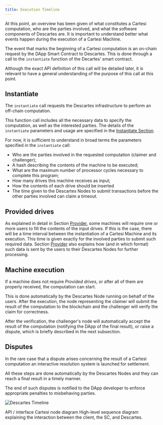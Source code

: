 ```yaml
---
title: Execution Timeline
---
```


At this point, an overview has been given of what constitutes a Cartesi computation, who are the parties involved, and what the software components of Descartes are. It is important to understand better what events happen during the execution of a Cartesi Machine.

The event that marks the beginning of a Cartesi computation is an on-chain request by the DApp Smart Contract to Descartes.
This is done through a call to the `instantiate` function of the Decartes’ smart contract.

Although the exact API definition of this call will be detailed later, it is relevant to have a general understanding of the purpose of this call at this point.

Instantiate
-----------

The `instantiate` call requests the Descartes infrastructure to perform an off-chain computation.

This function call includes all the necessary data to specify the computation, as well as the interested parties.
The details of the `instantiate` parameters and usage are specified in the [Instantiate Section](../instantiate/).

For now, it is sufficient to understand in broad terms the parameters specified in the `instantiate` call:
- Who are the parties involved in the requested computation (claimer and challenger);
- A hash describing the contents of the machine to be executed;
- What are the maximum number of processor cycles necessary to complete this program;
- How many drives this machine receives as input;
- How the contents of each drive should be inserted
- The time given to the Descartes Nodes to submit transactions before the other parties involved can claim a timeout.

Provided drives
---------------

As explained in detail in Section [Provider](provider.md), some machines will require one or more users to fill the contents of the input drives.
If this is the case, there will be a time interval between the instantiation of a Cartesi Machine and its execution.
This time is given exactly for the involved parties to submit such required data.
Section [Provider](provider.md) also explains how (and in which format) such data is sent by the users to their Descartes Nodes for further processing.

Machine execution
-----------------

If a machine does not require *Provided drives*, or after all of them are properly received, the computation can start.

This is done automatically by the Descartes Node running on behalf of the users.
After the execution, the node representing the claimer will submit the result of the computation to the blockchain and the challenger will verify the claim for correctness.

After the verification, the challenger's node will automatically accept the result of the computation (notifying the DApp of the final result), or raise a dispute, which is briefly described in the next subsection.

Disputes
--------

In the rare case that a dispute arises concerning the result of a Cartesi computation an interactive resolution system is launched for settlement.

All these steps are done automatically by the Descartes Nodes and they can reach a final result in a timely manner.

The end of such disputes is notified to the DApp developer to enforce appropriate penalties to misbehaving parties.

![Descartes Timeline](/img/descartes-state-diagram.png)

API / interface Cartesi node diagram
High-level sequence diagram explaining the interaction between the client, the SC, and Descartes.
